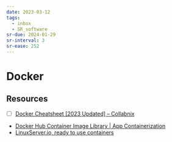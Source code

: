 ```yaml
---
date: 2023-03-12
tags:
  - inbox
  - SR_software
sr-due: 2024-01-29
sr-interval: 3
sr-ease: 252
---
```


# Docker


## Resources

- [ ] [Docker Cheatsheet \[2023 Updated\] – Collabnix](https://collabnix.com/docker-cheatsheet/)
- [Docker Hub Container Image Library | App Containerization](https://hub.docker.com/)
- [LinuxServer.io, ready to use containers](https://docs.linuxserver.io/)
